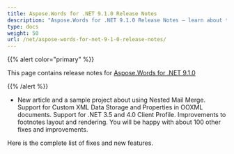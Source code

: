 ```yaml
---
title: Aspose.Words for .NET 9.1.0 Release Notes
description: "Aspose.Words for .NET 9.1.0 Release Notes – learn about the latest updates and fixes."
type: docs
weight: 50
url: /net/aspose-words-for-net-9-1-0-release-notes/
---
```


{{% alert color="primary" %}} 

This page contains release notes for [Aspose.Words for .NET 9.1.0](http://www.aspose.com/downloads/words/net/new-releases/aspose.words-for-.net-9.1.0/)

{{% /alert %}} 

- New article and a sample project about using Nested Mail Merge.
  Support for Custom XML Data Storage and Properties in OOXML documents. 
  Support for .NET 3.5 and 4.0 Client Profile. 
  Improvements to footnotes layout and rendering. 
  You will be happy with about 100 other fixes and improvements. 



Here is the complete list of fixes and new features.
